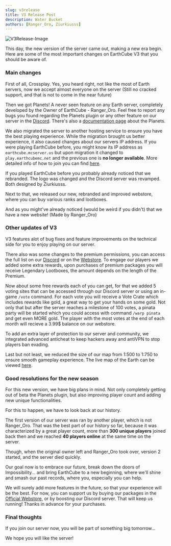 ```yaml
---
slug: v3release
title: V3 Release Post
description: Water Bucket
authors: [Ranger_Oro, Ziurkiusss]
---
```


![V3Release-Image](/img/v3release-image.png)

This day, the new version of the server came out, making a new era begin.
Here are some of the most important changes on EarthCube V3 that you should be aware of.

<!-- truncate -->

### Main changes

First of all, Crossplay. Yes, you heard right, not like the most of Earth servers, now we accept almost everyone on the server (Still no cracked support, and that is not to come in the near future)

Then we got Planets! A never seen feature on any Earth server, completely developed by the Owner of EarthCube - Ranger_Oro. Feel free to report any bugs you found regarding the Planets plugin or any other feature on our server in the [Discord](https://discord.earthcubemc.net/).
There's also a [documentation page](/docs/planets) about the Planets.

We also migrated the server to another hosting service to ensure you have the best playing experience. While the migration brought us better experience, it also caused changes about our servers IP address. If you were playing EarthCube before, you might know its IP address as `earthcube.mcserver.us` but upon migration it changed to `play.earthcubemc.net` and the previous one is **no longer available**. More detailed info of how to join you can find [here](/docs/join).

If you played EarthCube before you probably already noticed that we rebranded. The logo was changed and the Discord server was revamped. Both designed by Ziurkiusss.

Next to that, we released our new, rebranded and improved webstore, where you can buy various ranks and lootboxes.

And as you might've already noticed (would be weird if you didn't) that we have a new website! (Made by Ranger_Oro)

### Other updates of V3

V3 features alot of bug fixes and feature improvements on the technical side for you to enjoy playing on our server.

There also was some changes to the premium permissions, you can access the full list on our [Discord](https://discord.earthcubemc.net/) or on the [Webstore](https://store.earthcubemc.net/). To engage our players we added some extra rewards, upon purchases of premium packages you will receive Legendary Lootboxes, the amount depends on the length of the Premium.

Now about some free rewards each of you can get, for that we added 5 voting sites that can be accessed through our Discord server or using an in-game `/vote` command. For each vote you will receive a Vote Crate which includes rewards like gold, a great way to get your hands on some gold. Not only that but after the server reaches a milestone of 100 votes, a pinata party will be started which you could access with command `/warp pinata` and get even MORE gold. The player with the most votes at the end of each month will recieve a 3.99$ balance on our webstore.

To add an extra layer of protection to our server and community, we integrated advanced anticheat to keep hackers away and antiVPN to stop players ban evading.

Last but not least, we reduced the size of our map from 1:500 to 1:750 to ensure smooth gameplay experience. The live map of the Earth can be viewed [here](https://map.earthcubemc.net/).

### Good resolutions for the new season

For this new version, we have big plans in mind. Not only completely getting out of beta the Planets plugin, but also improving player count and adding new unique functionalities.

For this to happen, we have to look back at our history.

The first version of our server was ran by another player, which is not Ranger_Oro. That was the best part of our history so far, because it was characterized by a great
player count, more than **300 unique players** joined back then and we reached **40 players online** at the same time on the server.

Though, when the original owner left and Ranger_Oro took over, version 2 started, and the server died quickly.

Our goal now is to embrace our future, break down the doors of Impossibility... and bring EarthCube to a new beginning, where we'll shine and smash our past records, where you, especially you can help.

We will surely add more features in the future, so that your experience will be the best. For now, you can support us by buying our packages in the [Official Webstore](https://store.earthcubemc.net), or by boosting our Discord server. That will keep us running! Thanks in advance for your purchases.

### Final thoughts

If you join our server now, you will be part of something big tomorrow...

We hope you will like the server!